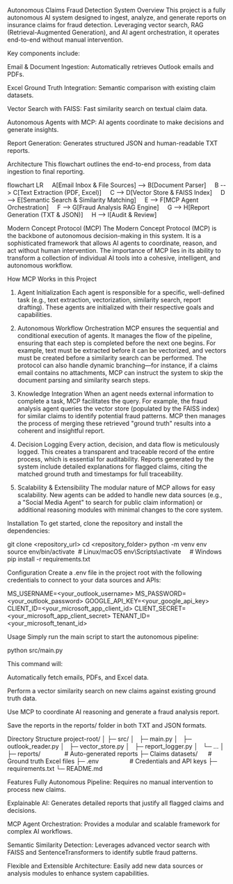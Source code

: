 Autonomous Claims Fraud Detection System
Overview
This project is a fully autonomous AI system designed to ingest, analyze, and generate reports on insurance claims for fraud detection. Leveraging vector search, RAG (Retrieval-Augmented Generation), and AI agent orchestration, it operates end-to-end without manual intervention.

Key components include:

Email & Document Ingestion: Automatically retrieves Outlook emails and PDFs.

Excel Ground Truth Integration: Semantic comparison with existing claim datasets.

Vector Search with FAISS: Fast similarity search on textual claim data.

Autonomous Agents with MCP: AI agents coordinate to make decisions and generate insights.

Report Generation: Generates structured JSON and human-readable TXT reports.

Architecture
This flowchart outlines the end-to-end process, from data ingestion to final reporting.

flowchart LR
    A[Email Inbox & File Sources] --> B[Document Parser]
    B --> C[Text Extraction (PDF, Excel)]
    C --> D[Vector Store & FAISS Index]
    D --> E[Semantic Search & Similarity Matching]
    E --> F[MCP Agent Orchestration]
    F --> G[Fraud Analysis RAG Engine]
    G --> H[Report Generation (TXT & JSON)]
    H --> I[Audit & Review]


Modern Concept Protocol (MCP)
The Modern Concept Protocol (MCP) is the backbone of autonomous decision-making in this system. It is a sophisticated framework that allows AI agents to coordinate, reason, and act without human intervention. The importance of MCP lies in its ability to transform a collection of individual AI tools into a cohesive, intelligent, and autonomous workflow.

How MCP Works in this Project
1. Agent Initialization
Each agent is responsible for a specific, well-defined task (e.g., text extraction, vectorization, similarity search, report drafting). These agents are initialized with their respective goals and capabilities.

2. Autonomous Workflow Orchestration
MCP ensures the sequential and conditional execution of agents. It manages the flow of the pipeline, ensuring that each step is completed before the next one begins. For example, text must be extracted before it can be vectorized, and vectors must be created before a similarity search can be performed. The protocol can also handle dynamic branching—for instance, if a claims email contains no attachments, MCP can instruct the system to skip the document parsing and similarity search steps.

3. Knowledge Integration
When an agent needs external information to complete a task, MCP facilitates the query. For example, the fraud analysis agent queries the vector store (populated by the FAISS index) for similar claims to identify potential fraud patterns. MCP then manages the process of merging these retrieved "ground truth" results into a coherent and insightful report.

4. Decision Logging
Every action, decision, and data flow is meticulously logged. This creates a transparent and traceable record of the entire process, which is essential for auditability. Reports generated by the system include detailed explanations for flagged claims, citing the matched ground truth and timestamps for full traceability.

5. Scalability & Extensibility
The modular nature of MCP allows for easy scalability. New agents can be added to handle new data sources (e.g., a "Social Media Agent" to search for public claim information) or additional reasoning modules with minimal changes to the core system.

Installation
To get started, clone the repository and install the dependencies:

git clone <repository_url>
cd <repository_folder>
python -m venv env
source env/bin/activate  # Linux/macOS
env\Scripts\activate     # Windows
pip install -r requirements.txt


Configuration
Create a .env file in the project root with the following credentials to connect to your data sources and APIs:

MS_USERNAME=<your_outlook_username>
MS_PASSWORD=<your_outlook_password>
GOOGLE_API_KEY=<your_google_api_key>
CLIENT_ID=<your_microsoft_app_client_id>
CLIENT_SECRET=<your_microsoft_app_client_secret>
TENANT_ID=<your_microsoft_tenant_id>


Usage
Simply run the main script to start the autonomous pipeline:

python src/main.py


This command will:

Automatically fetch emails, PDFs, and Excel data.

Perform a vector similarity search on new claims against existing ground truth data.

Use MCP to coordinate AI reasoning and generate a fraud analysis report.

Save the reports in the reports/ folder in both TXT and JSON formats.

Directory Structure
project-root/
│
├─ src/
│   ├─ main.py
│   ├─ outlook_reader.py
│   ├─ vector_store.py
│   ├─ report_logger.py
│   └─ ...
│
├─ reports/              # Auto-generated reports
├─ Claims datasets/      # Ground truth Excel files
├─ .env                  # Credentials and API keys
├─ requirements.txt
└─ README.md


Features
Fully Autonomous Pipeline: Requires no manual intervention to process new claims.

Explainable AI: Generates detailed reports that justify all flagged claims and decisions.

MCP Agent Orchestration: Provides a modular and scalable framework for complex AI workflows.

Semantic Similarity Detection: Leverages advanced vector search with FAISS and SentenceTransformers to identify subtle fraud patterns.

Flexible and Extensible Architecture: Easily add new data sources or analysis modules to enhance system capabilities.
